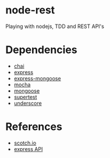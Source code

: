 node-rest
==========

Playing with nodejs, TDD and REST API's

# Dependencies

* <a href="http://chaijs.com/">chai</a>
* <a href="http://expressjs.com/">express</a>
* <a href="https://github.com/learnboost/express-mongoose">express-mongoose</a>
* <a href="http://mochajs.org/">mocha</a>
* <a href="http://mongoosejs.com/">mongoose</a>
* <a href="https://github.com/visionmedia/supertest">supertest</a>
* <a href="http://underscorejs.org/">underscore</a>

# References

* <a href="https://scotch.io/">scotch.io</a>
* <a href="https://github.com/jedwood/express-for-APIs/blob/master/server.js">express API</a>